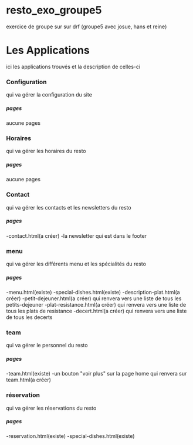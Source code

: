 # resto_exo_groupe5
exercice de groupe sur sur drf (groupe5 avec josue, hans et reine) 

# Les Applications
ici les applications trouvés et la description de celles-ci

### Configuration
qui va gérer la configuration du site
##### pages
aucune pages

### Horaires
qui va gérer les horaires du resto
##### pages
aucune pages

### Contact
qui va gérer les contacts et les newsletters du resto
##### pages
-contact.html(a créer)
-la newsletter qui est dans le footer

### menu
qui va gérer les différents menu et les spécialités du resto
##### pages
-menu.html(existe)
-special-dishes.html(existe)
-description-plat.html(a créer)
-petit-dejeuner.html(a créer) qui renvera vers une liste de tous les petits-dejeuner
-plat-resistance.html(a créer) qui renvera vers une liste de tous les plats de resistance
-decert.html(a créer) qui renvera vers une liste de tous les decerts

### team
qui va gérer le personnel du resto
##### pages
-team.html(existe)
-un bouton "voir plus" sur la page home qui renvera sur team.html(a créer)

### réservation
qui va gérer les réservations du resto
##### pages
-reservation.html(existe)
-special-dishes.html(existe)

